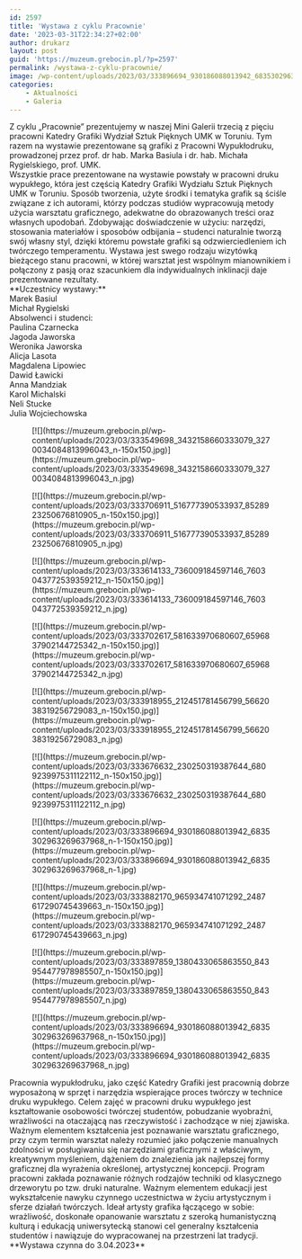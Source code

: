 ```yaml
---
id: 2597
title: 'Wystawa z cyklu Pracownie'
date: '2023-03-31T22:34:27+02:00'
author: drukarz
layout: post
guid: 'https://muzeum.grebocin.pl/?p=2597'
permalink: /wystawa-z-cyklu-pracownie/
image: /wp-content/uploads/2023/03/333896694_930186088013942_6835302963269637968_n.jpg
categories:
    - Aktualności
    - Galeria
---
```


<div class="" dir="auto"><div class="x1iorvi4 x1pi30zi x1swvt13 x1l90r2v" data-ad-comet-preview="message" data-ad-preview="message" id=":r5s7:"><div class="x78zum5 xdt5ytf xz62fqu x16ldp7u"><div class="xu06os2 x1ok221b"><div class="x11i5rnm xat24cr x1mh8g0r x1vvkbs xdj266r x126k92a"><div dir="auto" style="text-align: start;">Z cyklu „Pracownie” prezentujemy w naszej Mini Galerii trzecią z pięciu pracowni Katedry Grafiki <span class="xt0psk2">Wydział Sztuk</span><span class="xt0psk2"> Pięknych UMK w Toruniu</span>. Tym razem na wystawie prezentowane są grafiki z Pracowni Wypukłodruku, prowadzonej przez prof. dr hab. Marka Basiula i dr. hab. Michała Rygielskiego, prof. UMK.</div></div><div class="x11i5rnm xat24cr x1mh8g0r x1vvkbs xtlvy1s x126k92a"><div dir="auto" style="text-align: start;">Wszystkie prace prezentowane na wystawie powstały w pracowni druku wypukłego, która jest częścią Katedry Grafiki Wydziału Sztuk Pięknych UMK w Toruniu. Sposób tworzenia, użyte środki i tematyka grafik są ściśle związane z ich autorami, którzy podczas studiów wypracowują metody użycia warsztatu graficznego, adekwatne do obrazowanych treści oraz własnych upodobań. Zdobywając doświadczenie w użyciu: narzędzi, stosowania materiałów i sposobów odbijania – studenci naturalnie tworzą swój własny styl, dzięki któremu powstałe grafiki są odzwierciedleniem ich twórczego temperamentu. Wystawa jest swego rodzaju wizytówką bieżącego stanu pracowni, w której warsztat jest wspólnym mianownikiem i połączony z pasją oraz szacunkiem dla indywidualnych inklinacji daje prezentowane rezultaty.</div><div dir="auto"></div></div><div class="x11i5rnm xat24cr x1mh8g0r x1vvkbs xtlvy1s x126k92a"><div dir="auto" style="text-align: start;">**Uczestnicy wystawy:**</div></div><div class="x11i5rnm xat24cr x1mh8g0r x1vvkbs xtlvy1s x126k92a"><div dir="auto" style="text-align: start;">Marek Basiul</div><div dir="auto" style="text-align: start;">Michał Rygielski</div><div dir="auto" style="text-align: start;">Absolwenci i studenci:</div><div dir="auto" style="text-align: start;">Paulina Czarnecka</div><div dir="auto" style="text-align: start;">Jagoda Jaworska</div><div dir="auto" style="text-align: start;">Weronika Jaworska</div><div dir="auto" style="text-align: start;">Alicja Lasota</div><div dir="auto" style="text-align: start;">Magdalena Lipowiec</div><div dir="auto" style="text-align: start;">Dawid Ławicki</div><div dir="auto" style="text-align: start;">Anna Mandziak</div><div dir="auto" style="text-align: start;">Karol Michalski</div><div dir="auto" style="text-align: start;">Neli Stucke</div><div dir="auto" style="text-align: start;">Julia Wojciechowska</div></div></div><div dir="auto"><div class="gallery galleryid-2597 gallery-columns-5 gallery-size-thumbnail" id="gallery-36"><figure class="gallery-item"><div class="gallery-icon portrait"> [![](https://muzeum.grebocin.pl/wp-content/uploads/2023/03/333549698_3432158660333079_3270034084813996043_n-150x150.jpg)](https://muzeum.grebocin.pl/wp-content/uploads/2023/03/333549698_3432158660333079_3270034084813996043_n.jpg) </div></figure><figure class="gallery-item"><div class="gallery-icon landscape"> [![](https://muzeum.grebocin.pl/wp-content/uploads/2023/03/333706911_516777390533937_8528923250676810905_n-150x150.jpg)](https://muzeum.grebocin.pl/wp-content/uploads/2023/03/333706911_516777390533937_8528923250676810905_n.jpg) </div></figure><figure class="gallery-item"><div class="gallery-icon portrait"> [![](https://muzeum.grebocin.pl/wp-content/uploads/2023/03/333614133_736009184597146_7603043772539359212_n-150x150.jpg)](https://muzeum.grebocin.pl/wp-content/uploads/2023/03/333614133_736009184597146_7603043772539359212_n.jpg) </div></figure><figure class="gallery-item"><div class="gallery-icon landscape"> [![](https://muzeum.grebocin.pl/wp-content/uploads/2023/03/333702617_581633970680607_6596837902144725342_n-150x150.jpg)](https://muzeum.grebocin.pl/wp-content/uploads/2023/03/333702617_581633970680607_6596837902144725342_n.jpg) </div></figure><figure class="gallery-item"><div class="gallery-icon landscape"> [![](https://muzeum.grebocin.pl/wp-content/uploads/2023/03/333918955_212451781456799_5662038319256729083_n-150x150.jpg)](https://muzeum.grebocin.pl/wp-content/uploads/2023/03/333918955_212451781456799_5662038319256729083_n.jpg) </div></figure><figure class="gallery-item"><div class="gallery-icon landscape"> [![](https://muzeum.grebocin.pl/wp-content/uploads/2023/03/333676632_230250319387644_6809239975311122112_n-150x150.jpg)](https://muzeum.grebocin.pl/wp-content/uploads/2023/03/333676632_230250319387644_6809239975311122112_n.jpg) </div></figure><figure class="gallery-item"><div class="gallery-icon landscape"> [![](https://muzeum.grebocin.pl/wp-content/uploads/2023/03/333896694_930186088013942_6835302963269637968_n-1-150x150.jpg)](https://muzeum.grebocin.pl/wp-content/uploads/2023/03/333896694_930186088013942_6835302963269637968_n-1.jpg) </div></figure><figure class="gallery-item"><div class="gallery-icon landscape"> [![](https://muzeum.grebocin.pl/wp-content/uploads/2023/03/333882170_965934741071292_2487617290745439663_n-150x150.jpg)](https://muzeum.grebocin.pl/wp-content/uploads/2023/03/333882170_965934741071292_2487617290745439663_n.jpg) </div></figure><figure class="gallery-item"><div class="gallery-icon landscape"> [![](https://muzeum.grebocin.pl/wp-content/uploads/2023/03/333897859_1380433065863550_843954477978985507_n-150x150.jpg)](https://muzeum.grebocin.pl/wp-content/uploads/2023/03/333897859_1380433065863550_843954477978985507_n.jpg) </div></figure><figure class="gallery-item"><div class="gallery-icon landscape"> [![](https://muzeum.grebocin.pl/wp-content/uploads/2023/03/333896694_930186088013942_6835302963269637968_n-150x150.jpg)](https://muzeum.grebocin.pl/wp-content/uploads/2023/03/333896694_930186088013942_6835302963269637968_n.jpg) </div></figure> </div></div><div class="xu06os2 x1ok221b"><div class="x11i5rnm xat24cr x1mh8g0r x1vvkbs xtlvy1s x126k92a"><div dir="auto" style="text-align: start;">Pracownia wypukłodruku, jako część Katedry Grafiki jest pracownią dobrze wyposażoną w sprzęt i narzędzia wspierające proces twórczy w technice druku wypukłego. Celem zajęć w pracowni druku wypukłego jest kształtowanie osobowości twórczej studentów, pobudzanie wyobraźni, wrażliwości na otaczającą nas rzeczywistość i zachodzące w niej zjawiska. Ważnym elementem kształcenia jest poznawanie warsztatu graficznego, przy czym termin warsztat należy rozumieć jako połączenie manualnych zdolności w posługiwaniu się narzędziami graficznymi z właściwym, kreatywnym myśleniem, dążeniem do znalezienia jak najlepszej formy graficznej dla wyrażenia określonej, artystycznej koncepcji. Program pracowni zakłada poznawanie różnych rodzajów techniki od klasycznego drzeworytu po tzw. druki naturalne. Ważnym elementem edukacji jest wykształcenie nawyku czynnego uczestnictwa w życiu artystycznym i sferze działań twórczych. Ideał artysty grafika łączącego w sobie: wrażliwość, doskonałe opanowanie warsztatu z szeroką humanistyczną kulturą i edukacją uniwersytecką stanowi cel generalny kształcenia studentów i nawiązuje do wypracowanej na przestrzeni lat tradycji.</div><div dir="auto"></div></div><div class="x11i5rnm xat24cr x1mh8g0r x1vvkbs xtlvy1s x126k92a"><div dir="auto" style="text-align: start;">**Wystawa czynna do 3.04.2023**</div></div></div></div></div></div>